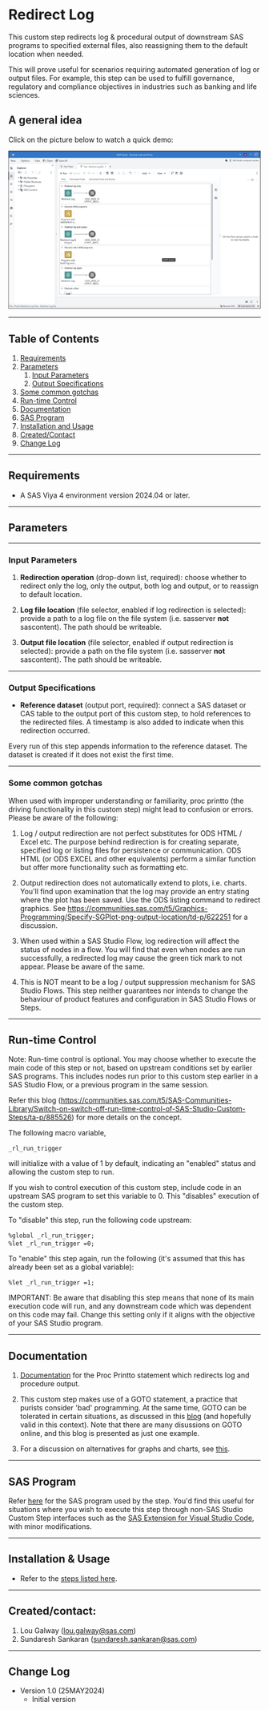 # Redirect Log

This custom step redirects log & procedural output of downstream SAS programs to specified external files, also reassigning them to the default location when needed.  

This will prove useful for scenarios requiring automated generation of log or output files.  For example, this step can be used to fulfill governance, regulatory and compliance objectives in industries such as banking and life sciences.


## A general idea

Click on the picture below to watch a quick demo: 

[![Redirect Log](./img/redirect_log.png)](https://www.youtube.com/watch?v=5WsgHbq2C7w)

----
## Table of Contents
1. [Requirements](#requirements)
2. [Parameters](#parameters)
   1. [Input Parameters](#input-parameters)
   2. [Output Specifications](#output-specifications)
3. [Some common gotchas](#some-common-gotchas)
4. [Run-time Control](#run-time-control)
5. [Documentation](#documentation)
6. [SAS Program](#sas-program)
7. [Installation and Usage](#installation--usage)
8. [Created/Contact](#createdcontact)
9. [Change Log](#change-log)
----

## Requirements

- A SAS Viya 4 environment version 2024.04 or later.

----
## Parameters
----
### Input Parameters

1. **Redirection operation** (drop-down list, required): choose whether to redirect only the log, only the output, both log and output, or to reassign to default location.

2. **Log file location** (file selector, enabled if log redirection is selected): provide a path to a log file on the file system (i.e. sasserver **not** sascontent).  The path should be writeable.

3. **Output file location** (file selector, enabled if output redirection is selected): provide a path on the file system (i.e. sasserver **not** sascontent).  The path should be writeable.

----
### Output Specifications

- **Reference dataset** (output port, required):  connect a SAS dataset or CAS table to the output port of this custom step, to hold references to the redirected files. A timestamp is also added to indicate when this redirection occurred.

Every run of this step appends information to the reference dataset.  The dataset is created if it does not exist the first time.

----
### Some common gotchas

When used with improper understanding or familiarity, proc printto (the driving functionality in this custom step) might lead to confusion or errors. Please be aware of the following:

1. Log / output redirection are not perfect substitutes for ODS HTML / Excel etc.  The purpose behind redirection is for creating separate, specified log or listing files for persistence or communication.  ODS HTML (or ODS EXCEL and other equivalents) perform a similar function but offer more functionality such as  formatting  etc.

2. Output redirection does not automatically extend to plots, i.e. charts.  You'll find  upon examination that the log may provide an entry stating where the plot has been saved.  Use the ODS listing command to redirect graphics.  See https://communities.sas.com/t5/Graphics-Programming/Specify-SGPlot-png-output-location/td-p/622251 for a discussion.

3. When used within a SAS Studio Flow, log redirection will affect the status of nodes in a flow.  You will find that even when nodes are run successfully, a redirected log may cause the green tick mark to not appear.  Please be aware of the same.

4. This is NOT meant to be a log / output suppression mechanism for SAS Studio Flows.  This step neither guarantees nor intends to change the behaviour of product features and configuration in SAS Studio Flows or Steps.  

----
## Run-time Control

Note: Run-time control is optional.  You may choose whether to execute the main code of this step or not, based on upstream conditions set by earlier SAS programs.  This includes nodes run prior to this custom step earlier in a SAS Studio Flow, or a previous program in the same session.

Refer this blog (https://communities.sas.com/t5/SAS-Communities-Library/Switch-on-switch-off-run-time-control-of-SAS-Studio-Custom-Steps/ta-p/885526) for more details on the concept.

The following macro variable,
```sas
_rl_run_trigger
```

will initialize with a value of 1 by default, indicating an "enabled" status and allowing the custom step to run.

If you wish to control execution of this custom step, include code in an upstream SAS program to set this variable to 0.  This "disables" execution of the custom step.

To "disable" this step, run the following code upstream:

```sas
%global _rl_run_trigger;
%let _rl_run_trigger =0;
```

To "enable" this step again, run the following (it's assumed that this has already been set as a global variable):

```sas
%let _rl_run_trigger =1;
```


IMPORTANT: Be aware that disabling this step means that none of its main execution code will run, and any  downstream code which was dependent on this code may fail.  Change this setting only if it aligns with the objective of your SAS Studio program.

----
## Documentation

1.  [Documentation](https://go.documentation.sas.com/doc/en/pgmsascdc/default/proc/p1hwvc03z4tqlkn1owzhzo8e7ulu.htm) for the Proc Printto statement which redirects log and procedure output. 

2. This custom step makes use of a GOTO statement, a practice that purists consider  'bad' programming.  At the same time, GOTO can be tolerated in certain situations, as discussed in this [blog](https://smartbear.com/blog/goto-still-has-a-place-in-modern-programming-no-re/) (and hopefully valid in this context).   Note that there are many disussions on GOTO online, and this blog is presented as just one example.

3.  For a discussion on alternatives for graphs and charts, see [this](https://communities.sas.com/t5/Graphics-Programming/Specify-SGPlot-png-output-location/td-p/622251).


----
## SAS Program

Refer [here](./extras/Redirect%20Log.sas) for the SAS program used by the step.  You'd find this useful for situations where you wish to execute this step through non-SAS Studio Custom Step interfaces such as the [SAS Extension for Visual Studio Code](https://github.com/sassoftware/vscode-sas-extension), with minor modifications. 

----
## Installation & Usage

- Refer to the [steps listed here](https://github.com/sassoftware/sas-studio-custom-steps#getting-started---making-a-custom-step-from-this-repository-available-in-sas-studio).

----
## Created/contact: 

1. Lou Galway (lou.galway@sas.com)
2. Sundaresh Sankaran (sundaresh.sankaran@sas.com)

----
## Change Log

* Version 1.0 (25MAY2024) 
    * Initial version